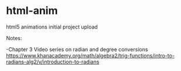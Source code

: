 # html-anim
html5 animations
initial project upload

Notes:

-Chapter 3
Video series on radian and degree conversions https://www.khanacademy.org/math/algebra2/trig-functions/intro-to-radians-alg2/v/introduction-to-radians